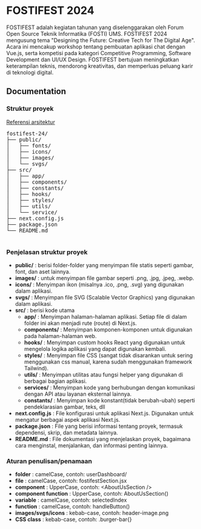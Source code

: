 <!DOCTYPE html>
<html lang="en">
<body>
  <div class="container">
    <h1>FOSTIFEST 2024</h1>
    <p>FOSTIFEST adalah kegiatan tahunan yang diselenggarakan oleh Forum Open Source Teknik Informatika (FOSTI) UMS. FOSTIFEST 2024 mengusung tema "Designing the Future: Creative Tech for The Digital Age". Acara ini mencakup workshop tentang pembuatan aplikasi chat dengan Vue.js, serta kompetisi pada kategori Competitive Programming, Software Development dan UI/UX Design. FOSTIFEST bertujuan meningkatkan keterampilan teknis, mendorong kreativitas, dan memperluas peluang karir di teknologi digital.
</p>
    <h2>Documentation</h2>
    <h3>Struktur proyek</h3>
<a href="https://medium.com/@megh16/next-clean-architecture-a-guide-for-scalable-apps-611326d4581b "> Referensi arsitektur </a>
    <pre>
fostifest-24/
├── public/
│   ├── fonts/
│   ├── icons/
│   ├── images/
│   └── svgs/
├── src/
│   ├── app/
│   ├── components/
│   ├── constants/
│   ├── hooks/
│   ├── styles/
│   ├── utils/
│   └── service/
├── next.config.js
├── package.json
└── README.md
    </pre>
    <h3>Penjelasan struktur proyek</h3>
    <ul>
      <li><strong>public/</strong> : berisi folder-folder yang menyimpan file statis seperti gambar, font, dan aset lainnya.</li>
      <li><strong>images/</strong> : untuk menyimpan file gambar seperti .png, .jpg, .jpeg, .webp.</li>
      <li><strong>icons/</strong> : Menyimpan ikon (misalnya .ico, .png, .svg) yang digunakan dalam aplikasi.</li>
      <li><strong>svgs/</strong> : Menyimpan file SVG (Scalable Vector Graphics) yang digunakan dalam aplikasi.</li>
      <li><strong>src/</strong> : berisi kode utama
        <ul>
          <li><strong>app/</strong> : Menyimpan halaman-halaman aplikasi. Setiap file di dalam folder ini akan menjadi rute (route) di Next.js.</li>
          <li><strong>components/</strong> : Menyimpan komponen-komponen untuk digunakan pada halaman-halaman web.</li>
          <li><strong>hooks/</strong> : Menyimpan custom hooks React yang digunakan untuk mengelola logika aplikasi yang dapat digunakan kembali.</li>
          <li><strong>styles/</strong> : Menyimpan file CSS (sangat tidak disarankan untuk sering menggunakan css manual, karena sudah menggunakan framework Tailwind).</li>
          <li><strong>utils/</strong> : Menyimpan utilitas atau fungsi helper yang digunakan di berbagai bagian aplikasi.</li>
          <li><strong>services/</strong> : Menyimpan kode yang berhubungan dengan komunikasi dengan API atau layanan eksternal lainnya.</li>
          <li><strong>constants/</strong> : Menyimpan kode konstant(tidak berubah-ubah) seperti pendeklarasian gambar, teks, dll</li>
        </ul>
      </li>
      <li><strong>next.config.js</strong> : File konfigurasi untuk aplikasi Next.js. Digunakan untuk mengatur berbagai aspek aplikasi Next.js.</li>
      <li><strong>package.json</strong> : File yang berisi informasi tentang proyek, termasuk dependensi, skrip, dan metadata lainnya.</li>
      <li><strong>README.md</strong> : File dokumentasi yang menjelaskan proyek, bagaimana cara menginstal, menjalankan, dan informasi penting lainnya.</li>
    </ul>
    <h3>Aturan penulisan/penamaan</h3>
    <ul>
      <li><strong>folder</strong> : camelCase, contoh: userDashboard/</li>
      <li><strong>file</strong> : camelCase, contoh: fostifestSection.jsx</li>
      <li><strong>component</strong> : UpperCase, contoh: &lt;AboutUsSection /&gt;</li>
      <li><strong>component function</strong> : UpperCase, contoh: AboutUsSection()</li>
      <li><strong>variable</strong> : camelCase, contoh: selectedIndex</li>
      <li><strong>function</strong> : camelCase, contoh: handleButton()</li>
      <li><strong>images/svgs/icons</strong> : kebab-case, contoh: header-image.png</li>
      <li><strong>CSS class</strong> : kebab-case, contoh: .burger-bar{}</li>
    </ul>
  </div>
</body>
</html>
